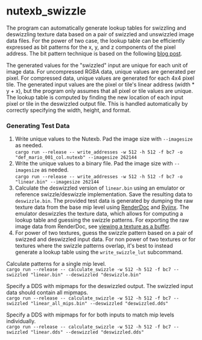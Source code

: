 # nutexb_swizzle
The program can automatically generate lookup tables for swizzling and deswizzling texture data based on a pair of swizzled and unswizzled image data files. For the power of two case, the lookup table can be efficiently expressed as bit patterns for the x, y, and z components of the pixel address. The bit pattern technique is based on the following [blog post](https://fgiesen.wordpress.com/2011/01/17/texture-tiling-and-swizzling/).  

The generated values for the "swizzled" input are unique for each unit of image data. For uncompressed RGBA data, unique values are generated per pixel. For compressed data, unique values are generated for each 4x4 pixel tile. The generated input values are the pixel or tile's linear address (width * y + x), but the program only assumes that all pixel or tile values are unique. The lookup table is computed by finding the new location of each input pixel or tile in the deswizzled output file.  This is handled automatically by correctly specifying the width, height, and format.

### Generating Test Data
1. Write unique values to the Nutexb. Pad the image size with `--imagesize` as needed.  
`cargo run --release -- write_addresses -w 512 -h 512 -f bc7 -o "def_mario_001_col.nutexb" --imagesize 262144` 
2. Write the unique values to a binary file. Pad the image size with `--imagesize` as needed.  
`cargo run --release -- write_addresses -w 512 -h 512 -f bc7 -o "linear.bin" --imagesize 262144`
3. Calculate the deswizzled version of `linear.bin` using an emulator or reference swizzle/deswizzle implementation. Save the resulting data to `deswizzle.bin`. The provided test data is generated by dumping the raw texture data from the base mip level using [RenderDoc](https://renderdoc.org/) and [Ryjinx](https://ryujinx.org/). The emulator deswizzles the texture data, which allows for computing a lookup table and guessing the swizzle patterns. For exporting the raw image data from RenderDoc, see [viewing a texture as a buffer](https://renderdoc.org/docs/window/texture_viewer.html#view-texture-as-buffer).
4. For power of two textures, guess the swizzle pattern based on a pair of swizzed and deswizzled input data. For non power of two textures or for textures where the swizzle patterns overlap, it's best to instead generate a lookup table using the `write_swizzle_lut` subcommand.

Calculate patterns for a single mip level.  
`cargo run --release -- calculate_swizzle -w 512 -h 512 -f bc7 --swizzled "linear.bin" --deswizzled "deswizzle.bin"`  

Specify a DDS with mipmaps for the deswizzled output. The swizzled input data should contain all mipmaps.  
`cargo run --release -- calculate_swizzle -w 512 -h 512 -f bc7 --swizzled "linear_all_mips.bin" --deswizzled "deswizzled.dds"`

Specify a DDS with mipmaps for for both inputs to match mip levels individually.  
`cargo run --release -- calculate_swizzle -w 512 -h 512 -f bc7 --swizzled "linear.dds" --deswizzled "deswizzled.dds"`